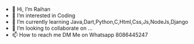 - 👋 Hi, I’m Raihan
- 👀 I’m interested in Coding
- 🌱 I’m currently learning Java,Dart,Python,C,Html,Css,Js,NodeJs,Django
- 💞️ I’m looking to collaborate on ...
- 📫 How to reach me DM Me on Whatsapp 8086445247


<!---
mhdRaihan321/mhdRaihan321 is a ✨ special ✨ repository because its `README.md` (this file) appears on your GitHub profile.
You can click the Preview link to take a look at your changes.

- 😄 Pronouns: ...
- ⚡ Fun fact: ...
--->

